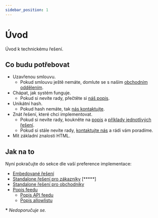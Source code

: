 ```yaml
---
sidebar_position: 1
---
```


# Úvod

Úvod k technickému řešení.

## Co budu potřebovat

- Uzavřenou smlouvu.
  - Pokud smlouvu ještě nemáte, domlute se s naším [obchodním oddělením](../kontakt).
- Chápat, jak systém funguje.
  - Pokud si nevíte rady, přečtěte si [náš popis](../tutorial-zaklady/jak-to-funguje#proces-z-pohledu-partnera).
- Unikátní hash.
  - Pokud hash nemáte, tak [nás kontaktujte](../kontakt).
- Znát řešení, které chci implementovat.
  - Pokud si nevíte rady, koukněte na [popis](../tutorial-zaklady/rozdily-mezi-resenimi) a [příklady jednotlivých řešení](../tutorial-zaklady/ukazky-reseni-embed).
  - Pokud si stále nevíte rady, [kontaktujte nás](../kontakt) a rádi vám poradíme.
- Mít základní znalosti HTML.

## Jak na to

Nyní pokračujte do sekce dle vaší preference implementace:

- [Embedované řešení](embedovane-reseni)
- [Standalone řešení pro zákazníky](standalone-reseni) [*****]
- [Standalone řešení pro obchodníky](pro-obchodniky)
- [Popis feedu](popis-feedu)
  - [Popis API feedu](api-feedu)
  - [Popis allowlistu](allowlist)

**\*** _Nedoporučuje se._
